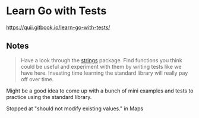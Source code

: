 # Learn Go with Tests

https://quii.gitbook.io/learn-go-with-tests/

## Notes

> Have a look through the [strings](https://pkg.go.dev/strings) package. Find functions you think could be useful and experiment with them by writing tests like we have here. Investing time learning the standard library will really pay off over time.

Might be a good idea to come up with a bunch of mini examples and tests to practice using the standard library.

Stopped at "should not modify existing values." in Maps
